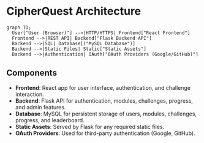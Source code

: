 # CipherQuest Architecture

```mermaid
graph TD;
  User["User (Browser)"] -->|HTTP/HTTPS| Frontend["React Frontend"]
  Frontend -->|REST API| Backend["Flask Backend API"]
  Backend -->|SQL| Database[("MySQL Database")]
  Backend -->|Static Files| Static["Static Assets"]
  Backend -->|Authentication| OAuth["OAuth Providers (Google/GitHub)"]
```

## Components
- **Frontend**: React app for user interface, authentication, and challenge interaction.
- **Backend**: Flask API for authentication, modules, challenges, progress, and admin features.
- **Database**: MySQL for persistent storage of users, modules, challenges, progress, and leaderboard.
- **Static Assets**: Served by Flask for any required static files.
- **OAuth Providers**: Used for third-party authentication (Google, GitHub). 